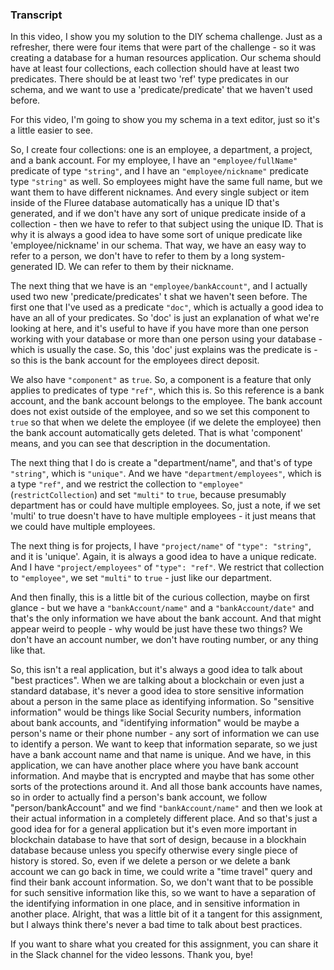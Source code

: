### Transcript

In this video, I show you my solution to the DIY schema challenge. Just as a refresher, there were four items that were part of the challenge - so it was creating a database for a human resources application. Our schema should have at least four collections, each collection should have at least two predicates.  There should be at least two 'ref' type predicates in our schema, and we want to use a 'predicate/predicate' that we haven't used before. 

For this video, I'm going to show you my schema in a text editor, just so it's a little easier to see.

So, I create four collections: one is an employee, a department, a project, and a bank account. For my employee, I have an `"employee/fullName"` predicate of type `"string"`, and I have an `"employee/nickname"` predicate type `"string"` as well. So employees might have the same full name, but we want them to have different nicknames. And every single subject or item inside of the Fluree database automatically has a unique ID that's generated, and if we don't have any sort of unique predicate inside of a collection - then we have to refer to that subject using the unique ID.  That is why it is always a good idea to have some sort of unique predicate like 'employee/nickname' in our schema. That way, we have an easy way to refer to a person, we don't have to refer to them by a long system-generated ID.  We can refer to them by their nickname. 

The next thing that we have is an `"employee/bankAccount"`, and I actually used two new 'predicate/predicates' t shat we haven't seen before. The first one that I've used as a predicate `"doc"`, which is actually a good idea to have an all of your predicates. So 'doc' is just an explanation of what we're looking at here, and it's useful to have if you have more than one person working with your database or more than one person using your database - which is usually the case. So, this 'doc' just explains was the predicate is - so this is the bank account for the employees direct deposit.

We also have `"component"` as `true`. So, a component is a feature that only applies to predicates of type `"ref"`, which this is. So this reference is a bank account, and the bank account belongs to the employee. The bank account does not exist outside of the employee, and so we set this component to `true` so that when we delete the employee (if we delete the employee) then the bank account automatically gets deleted. That is what 'component' means, and you can see that description in the documentation. 
 
The next thing that I do is create a "department/name", and that's of type `"string"`, which is `"unique"`. And we have `"department/employees"`, which is a type `"ref"`, and we restrict the collection to `"employee"` (`restrictCollection`) and set `"multi"` to `true`, because presumably department has or could have multiple employees. So, just a note, if we set 'multi' to true doesn't have to have multiple employees - it just means that we could have multiple employees.

The next thing is for projects, I have `"project/name"` of `"type": "string"`, and it is 'unique'. Again, it is always a good idea to have a unique redicate. And I have `"project/employees"` of `"type": "ref"`. We restrict that collection to `"employee"`, we set `"multi"` to `true` - just like our department. 

And then finally, this is a little bit of the curious collection, maybe on first glance - but we have a `"bankAccount/name"` and a `"bankAccount/date"` and that's the only information we have about the bank account. And that might appear weird to people - why would be just have these two things? We don't have an account number, we don't have routing number, or any thing like that. 

So, this isn't a real application, but it's always a good idea to talk about "best practices". When we are talking about a blockchain or even just a standard database, it's never a good idea to store sensitive information about a person in the same place as identifying information. So "sensitive information" would be things like Social Security numbers, information about bank accounts, and "identifying information" would be maybe a person's name or their phone number - any sort of information we can use to identify a person. We want to keep that information separate, so we just have a bank account name and that name is unique. And we have, in this application, we can have another place where you have bank account information. And maybe that is encrypted and maybe that has some other sorts of the protections around it. And all those bank accounts have names, so in order to actually find a person's bank account, we follow "person/bankAccount" and we find `"bankAccount/name"` and then we look at their actual information in a completely different place. And so that's just a good idea for for a general application but it's even more important in blockchain database to have that sort of design, because in a blockhain database because unless you specify otherwise every single piece of history is stored. So, even if we delete a person or we delete a bank account we can go back in time, we could write a "time travel" query and find their bank account information. So, we don't want that to be possible for such sensitive information like this, so we want to have a separation of the identifying information in one place, and in sensitive information in another place. Alright, that was a little bit of it a tangent for this assignment, but I always think there's never a bad time to talk about best practices. 

If you want to share what you created for this assignment, you can share it in the Slack channel for the video lessons. Thank you, bye!
